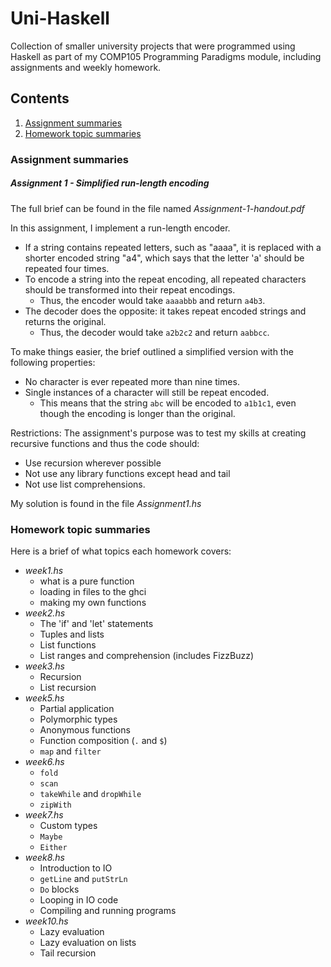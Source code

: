 # Uni-Haskell
Collection of smaller university projects that were programmed using Haskell as part of my COMP105 Programming Paradigms module, including assignments and weekly homework.

## Contents
1. [Assignment summaries](#assignmentSummaries)
2. [Homework topic summaries](#homeworkSummaries)

<a name="assignmentSummaries"></a>
### Assignment summaries
##### Assignment 1 - Simplified run-length encoding
The full brief can be found in the file named *Assignment-1-handout.pdf*

In this assignment, I implement a run-length encoder.
- If a string contains repeated letters, such as "aaaa", it is replaced with a shorter encoded string "a4", which says that the letter 'a' should be repeated four times.
- To encode a string into the repeat encoding, all repeated characters should be transformed into their repeat encodings.
  - Thus, the encoder would take `aaaabbb` and return `a4b3`.
- The decoder does the opposite: it takes repeat encoded strings and returns the original.
  - Thus, the decoder would take `a2b2c2` and return `aabbcc`.

To make things easier, the brief outlined a simplified version with the following properties:
- No character is ever repeated more than nine times.
- Single instances of a character will still be repeat encoded.
  - This means that the string `abc` will be encoded to `a1b1c1`, even though the encoding is longer than the original.

Restrictions:
The assignment's purpose was to test my skills at creating recursive functions and thus the code should:
- Use recursion wherever possible
- Not use any library functions except head and tail
- Not use list comprehensions.

My solution is found in the file *Assignment1.hs*

<a name="homeworkSummaries"></a>
### Homework topic summaries
Here is a brief of what topics each homework covers:
- *week1.hs*
  - what is a pure function
  - loading in files to the ghci
  - making my own functions
- *week2.hs*
  - The 'if' and 'let' statements
  - Tuples and lists
  - List functions
  - List ranges and comprehension (includes FizzBuzz)
- *week3.hs*
  - Recursion
  - List recursion
- *week5.hs*
  - Partial application
  - Polymorphic types
  - Anonymous functions
  - Function composition (`.` and `$`)
  - `map` and `filter`
- *week6.hs*
  - `fold`
  - `scan`
  - `takeWhile` and `dropWhile`
  - `zipWith`
- *week7.hs*
  - Custom types
  - `Maybe`
  - `Either`
- *week8.hs*
  - Introduction to IO
  - `getLine` and `putStrLn`
  - `Do` blocks
  - Looping in IO code
  - Compiling and running programs
- *week10.hs*
  - Lazy evaluation
  - Lazy evaluation on lists
  - Tail recursion
